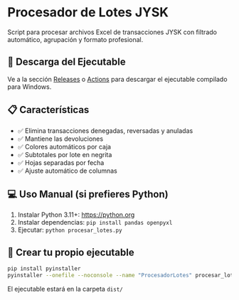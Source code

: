 # Procesador de Lotes JYSK

Script para procesar archivos Excel de transacciones JYSK con filtrado automático, agrupación y formato profesional.

## 🚀 Descarga del Ejecutable

Ve a la sección [Releases](../../releases) o [Actions](../../actions) para descargar el ejecutable compilado para Windows.

## 📋 Características

- ✅ Elimina transacciones denegadas, reversadas y anuladas
- ✅ Mantiene las devoluciones
- ✅ Colores automáticos por caja
- ✅ Subtotales por lote en negrita
- ✅ Hojas separadas por fecha
- ✅ Ajuste automático de columnas

## 💻 Uso Manual (si prefieres Python)

1. Instalar Python 3.11+: https://python.org
2. Instalar dependencias: `pip install pandas openpyxl`
3. Ejecutar: `python procesar_lotes.py`

## 🔧 Crear tu propio ejecutable

```bash
pip install pyinstaller
pyinstaller --onefile --noconsole --name "ProcesadorLotes" procesar_lotes.py
```

El ejecutable estará en la carpeta `dist/`
